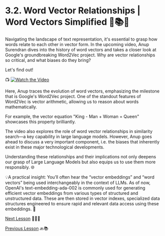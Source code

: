 # 3.2. Word Vector Relationships | Word Vectors Simplified 🌟📚🎥

Navigating the landscape of text representation, it's essential to grasp how words relate to each other in vector form. In the upcoming video, Anup Surendran dives into the history of word vectors and takes a closer look at Google's groundbreaking Word2Vec project. Why are vector relationships so critical, and what biases do they bring?

Let's find out!

📺 [![Watch the Video](https://img.youtube.com/vi/z9TkiaETmEs/0.jpg)](https://youtu.be/z9TkiaETmEs)

Here, Anup traces the evolution of word vectors, emphasizing the milestone that is Google's Word2Vec project. One of the standout features of Word2Vec is vector arithmetic, allowing us to reason about words mathematically. 

For example, the vector equation "King - Man + Woman = Queen" showcases this property brilliantly.

The video also explores the role of word vector relationships in similarity search—a key capability in large language models. However, Anup goes ahead to discuss a very important component, i.e. the biases that inherently exist in these major technological developments. 

Understanding these relationships and their implications not only deepens our grasp of Large Language Models but also equips us to use them more responsibly. 🌐

💡A practical insight: You’ll often hear the “vector embeddings” and “word vectors” being used interchangeably in the context of LLMs. As of now, OpenAI's text-embedding-ada-002 is commonly used for generating efficient vector embeddings from various types of structured and unstructured data. These are then stored in vector indexes, specialized data structures engineered to ensure rapid and relevant data access using these embeddings. 🚀

[Next Lesson](https://github.com/gtech-mulearn/Pathway-AI-Bootcamp/blob/main/Word%20Vectors%20Simplified.md) 📖👣🔜

[Previous Lesson](https://github.com/gtech-mulearn/Pathway-AI-Bootcamp/blob/main/Word%20Vectors%20Simplified%20Part-1.md) 🔙📚
